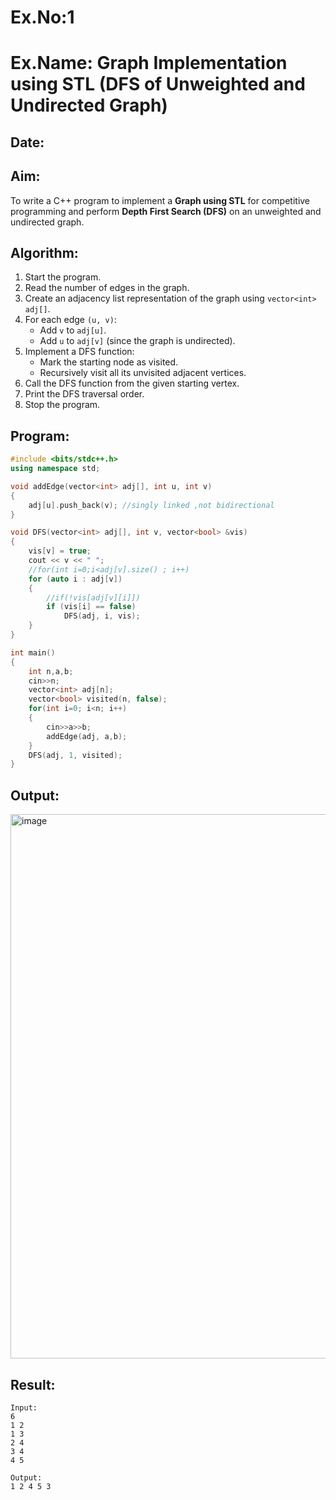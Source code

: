 # Ex.No:1  
# Ex.Name: Graph Implementation using STL (DFS of Unweighted and Undirected Graph)  

## Date:  

## Aim:  
To write a C++ program to implement a **Graph using STL** for competitive programming and perform **Depth First Search (DFS)** on an unweighted and undirected graph.  

## Algorithm:  
1. Start the program.  
2. Read the number of edges in the graph.  
3. Create an adjacency list representation of the graph using `vector<int> adj[]`.  
4. For each edge `(u, v)`:  
   - Add `v` to `adj[u]`.  
   - Add `u` to `adj[v]` (since the graph is undirected).  
5. Implement a DFS function:  
   - Mark the starting node as visited.  
   - Recursively visit all its unvisited adjacent vertices.  
6. Call the DFS function from the given starting vertex.  
7. Print the DFS traversal order.  
8. Stop the program.  

## Program:
```cpp
#include <bits/stdc++.h>
using namespace std;

void addEdge(vector<int> adj[], int u, int v)
{
    adj[u].push_back(v); //singly linked ,not bidirectional
}

void DFS(vector<int> adj[], int v, vector<bool> &vis)
{
    vis[v] = true;
    cout << v << " ";
    //for(int i=0;i<adj[v].size() ; i++)
    for (auto i : adj[v])
    {
        //if(!vis[adj[v][i]])
        if (vis[i] == false)
            DFS(adj, i, vis);
    }
}

int main()
{ 
    int n,a,b;
    cin>>n;
    vector<int> adj[n];
    vector<bool> visited(n, false);
    for(int i=0; i<n; i++)
    {
        cin>>a>>b;
        addEdge(adj, a,b);
    }
    DFS(adj, 1, visited);
}
```

## Output:
<img width="863" height="871" alt="image" src="https://github.com/user-attachments/assets/75bb7076-0e4d-427a-96d2-075ed8fe4ab7" />

## Result:
```
Input:
6
1 2
1 3
2 4
3 4
4 5

Output:
1 2 4 5 3
```
